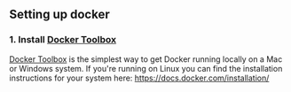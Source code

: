 ## Setting up docker

### 1. Install [Docker Toolbox][]

[Docker Toolbox][] is the simplest way to get Docker running locally on a Mac or Windows system. If you're running on Linux you can find the installation instructions for your system here: <https://docs.docker.com/installation/>

[Docker Toolbox]: https://www.docker.com/toolbox
